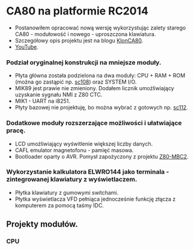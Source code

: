 # CA80 na platformie RC2014
- Postanowiłem opracować nową wersję wykorzystując zalety starego CA80 - modułowość i nowego - uproszczona klawiatura.
- Szczegółowy opis projektu jest na blogu [KlonCA80](https://klonca80.blogspot.com).
- [YouTube](https://youtu.be/DX81GWKvyLs).
### Podział oryginalnej konstrukcji na mniejsze moduły.
- Płyta główna została podzielona na dwa moduły: CPU + RAM + ROM (można go zastąpić np. [sc108](https://smallcomputercentral.com/sc108-z80-processor-rc2014/)) oraz SYSTEM I/O.
- MIK89 jest prawie nie zmieniony. Dodałem licznik umożliwiający uzyskanie sygnału NMI z Z80 CTC.
- MIK1 - UART na i8251.
- Płyty bazowej nie projektuję, bo można wybrać z gotowych np. [sc112](https://smallcomputercentral.com/sc112-modular-backplane-rc2014/).
### Dodatkowe moduły rozszerzające możliwości i ułatwiające pracę.
- LCD umożliwiający wyświtlenie większej liczby danych.
- CAFL emulator magnetofonu - pamięć masowa.
- Bootloader oparty o AVR. Pomysł zapożyczony z projektu [Z80-MBC2](https://hackaday.io/project/159973-z80-mbc2-a-4-ics-homebrew-z80-computer).
### Wykorzystanie kalkulatora ELWRO144 jako terminala - zintegrowanej klawiatury z wyświetlaczem.
- Płytka klawiatury z gumowymi switchami.
- Płytka wyświetlacza VFD pełniąca jednocześnie funkcję złącza z komputerem za pomocą taśmy IDC.
## Projekty modułów.
### CPU